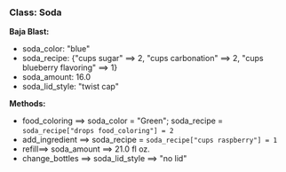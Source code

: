 ### Class: Soda

**Baja Blast:**
- soda_color: "blue"
- soda_recipe: {"cups sugar" ==> 2, "cups carbonation" ==> 2, "cups blueberry flavoring" ==> 1}
- soda_amount: 16.0
- soda_lid_style: "twist cap"


**Methods:**
 - food_coloring ==> soda_color = "Green"; soda_recipe = ```soda_recipe["drops food_coloring"] = 2```
 - add_ingredient ==> soda_recipe = ```soda_recipe["cups raspberry"] = 1```
 - refill==> soda_amount ==> 21.0 fl oz.
 - change_bottles ==> soda_lid_style ==> "no lid"
